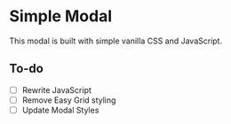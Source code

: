 # Simple Modal
This modal is built with simple vanilla CSS and JavaScript.


## To-do
- [ ] Rewrite JavaScript
- [ ] Remove Easy Grid styling
- [ ] Update Modal Styles